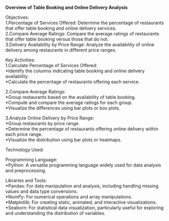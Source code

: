 **Overview of Table Booking and Online Delivery Analysis**

Objectives:           
  1.Percentage of Services Offered: Determine the percentage of restaurants that offer table booking and online delivery services.             
  2.Compare Average Ratings: Compare the average ratings of restaurants that offer table booking versus those that do not.               
  3.Delivery Availability by Price Range: Analyze the availability of online delivery among restaurants in different price ranges.                               
  
Key Activities:                    
 1.Calculate Percentage of Services Offered:                  
  *Identify the columns indicating table booking and online delivery availability.           
  *Calculate the percentage of restaurants offering each service.                         

2.Compare Average Ratings:                     
  *Group restaurants based on the availability of table booking.          
  *Compute and compare the average ratings for each group.           
  *Visualize the differences using bar plots or box plots.                   

3.Analyze Online Delivery by Price Range:                      
  *Group restaurants by price range.          
  *Determine the percentage of restaurants offering online delivery within each price range.          
  *Visualize the distribution using bar plots or heatmaps.                 
  
Technology Used:            

Programming Language:                 
  *Python: A versatile programming language widely used for data analysis and preprocessing.               

Libraries and Tools:               
  *Pandas: For data manipulation and analysis, including handling missing values and data type conversions.              
  *NumPy: For numerical operations and array manipulations.            
  *Matplotlib: For creating static, animated, and interactive visualizations.              
  *Seaborn: For statistical data visualization, particularly useful for exploring and understanding the distribution of variables. 
